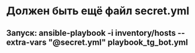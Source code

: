 # Должен быть ещё файл secret.yml 
## Запуск: ansible-playbook -i inventory/hosts --extra-vars "@secret.yml" playbook_tg_bot.yml
